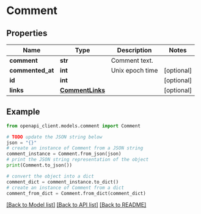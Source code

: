 # Comment


## Properties

Name | Type | Description | Notes
------------ | ------------- | ------------- | -------------
**comment** | **str** | Comment text. | 
**commented_at** | **int** | Unix epoch time | [optional] 
**id** | **int** |  | [optional] 
**links** | [**CommentLinks**](CommentLinks.md) |  | [optional] 

## Example

```python
from openapi_client.models.comment import Comment

# TODO update the JSON string below
json = "{}"
# create an instance of Comment from a JSON string
comment_instance = Comment.from_json(json)
# print the JSON string representation of the object
print(Comment.to_json())

# convert the object into a dict
comment_dict = comment_instance.to_dict()
# create an instance of Comment from a dict
comment_from_dict = Comment.from_dict(comment_dict)
```
[[Back to Model list]](../README.md#documentation-for-models) [[Back to API list]](../README.md#documentation-for-api-endpoints) [[Back to README]](../README.md)


